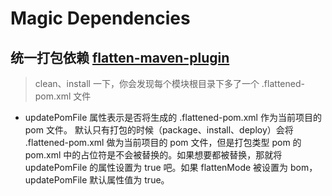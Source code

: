 # Magic Dependencies



## 统一打包依赖 [flatten-maven-plugin](flatten-maven-plugin)

> clean、install 一下，你会发现每个模块根目录下多了一个 .flattened-pom.xml 文件

- updatePomFile 属性表示是否将生成的 .flattened-pom.xml 作为当前项目的 pom 文件。
默认只有打包的时候（package、install、deploy）会将 .flattened-pom.xml 做为当前项目的 pom 文件，但是打包类型 pom 的 pom.xml 中的占位符是不会被替换的。如果想要都被替换，那就将 updatePomFile 的属性设置为 true 吧。如果 flattenMode 被设置为 bom，updatePomFile 默认属性值为 true。